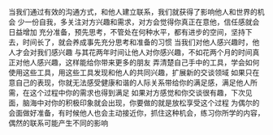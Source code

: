 当我们通过有效的沟通方式，和他人建立联系，我们就获得了影响他人和世界的机会
少一份自我，多关注对方兴趣和需求，对方会觉得你真正在意他，信任感就会日益增加
充分准备，预先思考，不管处在何种水平，都有进步的空间，坚持下去，时间长了，就会养成事先充分思考和准备的习惯
当我们对他人感兴趣时，他人才会对我们感兴趣
与其花两年时间让他人对你感兴趣，不如花两个月的时间真正对他人感兴趣，这样能给你带来更多的朋友
弄清楚自己手中的工具，学会如何使用这些工具，用这些工具发现和他人的共同兴趣，扩展新的交谈领域
如果只在意自己的表现，你就无法感受健康和谐的人际关系带给你的满足感，满足他人所需，在这个过程中你的需求也得到满足
如果对方感觉和你交谈很有趣，下次见面，脑海中对你的积极印象就会出现，你要做的就是放松享受这个过程
为偶尔的会面做好准备，有时候他人也会主动接近你，抓住这种机会，练习你所学的内容，偶然的联系可能产生不同的影响

